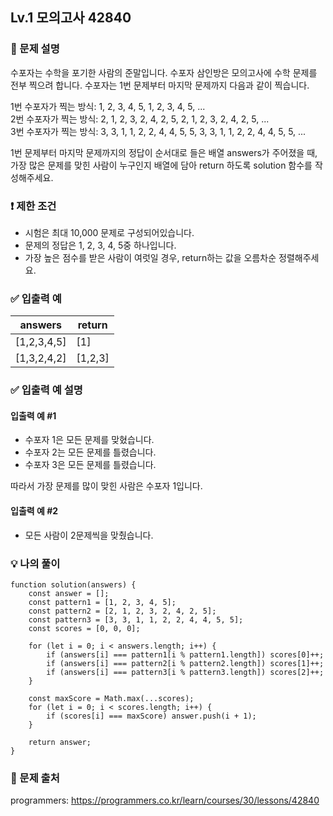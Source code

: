 ## Lv.1 모의고사 42840

### 👀 문제 설명

수포자는 수학을 포기한 사람의 준말입니다. 수포자 삼인방은 모의고사에 수학 문제를 전부 찍으려 합니다. 수포자는 1번 문제부터 마지막 문제까지 다음과 같이 찍습니다.

1번 수포자가 찍는 방식: 1, 2, 3, 4, 5, 1, 2, 3, 4, 5, ...  
2번 수포자가 찍는 방식: 2, 1, 2, 3, 2, 4, 2, 5, 2, 1, 2, 3, 2, 4, 2, 5, ...  
3번 수포자가 찍는 방식: 3, 3, 1, 1, 2, 2, 4, 4, 5, 5, 3, 3, 1, 1, 2, 2, 4, 4, 5, 5, ...

1번 문제부터 마지막 문제까지의 정답이 순서대로 들은 배열 answers가 주어졌을 때, 가장 많은 문제를 맞힌 사람이 누구인지 배열에 담아 return 하도록 solution 함수를 작성해주세요.

### ❗️ 제한 조건

- 시험은 최대 10,000 문제로 구성되어있습니다.
- 문제의 정답은 1, 2, 3, 4, 5중 하나입니다.
- 가장 높은 점수를 받은 사람이 여럿일 경우, return하는 값을 오름차순 정렬해주세요.

### ✅ 입출력 예

| answers     | return  |
| ----------- | ------- |
| [1,2,3,4,5] | [1]     |
| [1,3,2,4,2] | [1,2,3] |

### ✅ 입출력 예 설명

#### 입출력 예 #1

- 수포자 1은 모든 문제를 맞혔습니다.
- 수포자 2는 모든 문제를 틀렸습니다.
- 수포자 3은 모든 문제를 틀렸습니다.

따라서 가장 문제를 많이 맞힌 사람은 수포자 1입니다.

#### 입출력 예 #2

- 모든 사람이 2문제씩을 맞췄습니다.

### 💡 나의 풀이

```
function solution(answers) {
    const answer = [];
    const pattern1 = [1, 2, 3, 4, 5];
    const pattern2 = [2, 1, 2, 3, 2, 4, 2, 5];
    const pattern3 = [3, 3, 1, 1, 2, 2, 4, 4, 5, 5];
    const scores = [0, 0, 0];

    for (let i = 0; i < answers.length; i++) {
        if (answers[i] === pattern1[i % pattern1.length]) scores[0]++;
        if (answers[i] === pattern2[i % pattern2.length]) scores[1]++;
        if (answers[i] === pattern3[i % pattern3.length]) scores[2]++;
    }

    const maxScore = Math.max(...scores);
    for (let i = 0; i < scores.length; i++) {
        if (scores[i] === maxScore) answer.push(i + 1);
    }

    return answer;
}
```

### 🔗 문제 출처

programmers: <https://programmers.co.kr/learn/courses/30/lessons/42840>
